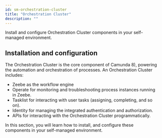 ```yaml
---
id: sm-orchestration-cluster
title: "Orchestration Cluster"
description: ""
---
```


Install and configure Orchestration Cluster components in your self-managed environment.

## Installation and configuration

The Orchestration Cluster is the core component of Camunda 8), powering the automation and orchestration of processes. An Orchestration Cluster includes:

- Zeebe as the workflow engine
- Operate for monitoring and troubleshooting process instances running in Zeebe.
- Tasklist for interacting with user tasks (assigning, completing, and so on).
- Identity for managing the integrated authentication and authorization.
- APIs for interacting with the Orchestration Cluster programmatically.

In this section, you will learn how to install, and configure these components in your self-managed environment.
